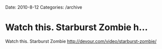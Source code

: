 Date: 2010-8-12
Categories: /archive

# Watch this. Starburst Zombie h...

Watch this. Starburst Zombie <a href="http://devour.com/video/starburst-zombie/" rel="nofollow">http://devour.com/video/starburst-zombie/</a>
